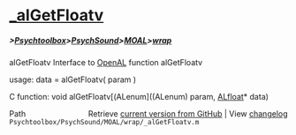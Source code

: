# [_alGetFloatv](_alGetFloatv)
##### >[Psychtoolbox](Psychtoolbox)>[PsychSound](PsychSound)>[MOAL](MOAL)>[wrap](wrap)

alGetFloatv  Interface to [OpenAL](OpenAL) function alGetFloatv  
  
usage:  data = alGetFloatv( param )  
  
C function:  void alGetFloatv[(ALenum]((ALenum) param, [ALfloat](ALfloat)\* data)  




<div class="code_header" style="text-align:right;">
  <span style="float:left;">Path&nbsp;&nbsp;</span> <span class="counter">Retrieve <a href=
  "https://raw.github.com/Psychtoolbox-3/Psychtoolbox-3/beta/Psychtoolbox/PsychSound/MOAL/wrap/_alGetFloatv.m">current version from GitHub</a> | View <a href=
  "https://github.com/Psychtoolbox-3/Psychtoolbox-3/commits/beta/Psychtoolbox/PsychSound/MOAL/wrap/_alGetFloatv.m">changelog</a></span>
</div>
<div class="code">
  <code>Psychtoolbox/PsychSound/MOAL/wrap/_alGetFloatv.m</code>
</div>


